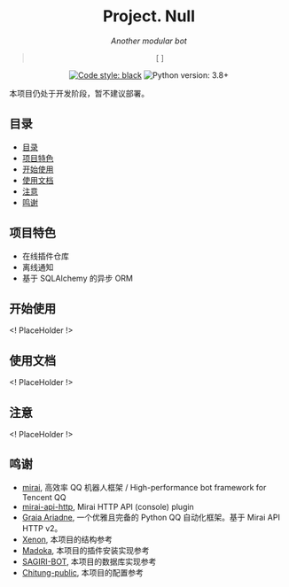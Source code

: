 <div align="center">

# Project. Null

_Another modular bot_

> [ ]

[![Code style: black](https://img.shields.io/badge/code%20style-black-000000.svg)](https://github.com/psf/black)
![Python version: 3.8+](https://img.shields.io/badge/python-black-blue.svg)

</div>

本项目仍处于开发阶段，暂不建议部署。

## 目录
  * [目录](#目录)
  * [项目特色](#项目特色)
  * [开始使用](#项目部署)
  * [使用文档](#使用文档)
  * [注意](#注意)
  * [鸣谢](#鸣谢)

## 项目特色

  * 在线插件仓库
  * 离线通知
  * 基于 SQLAlchemy 的异步 ORM

## 开始使用

<! PlaceHolder !>

## 使用文档

<! PlaceHolder !>

## 注意

<! PlaceHolder !>

## 鸣谢

  * [mirai](https://github.com/mamoe/mirai), 高效率 QQ 机器人框架 / High-performance bot framework for Tencent QQ
  * [mirai-api-http](https://github.com/project-mirai/mirai-api-http), Mirai HTTP API (console) plugin
  * [Graia Ariadne](https://github.com/GraiaProject/Ariadne), 一个优雅且完备的 Python QQ 自动化框架。基于 Mirai API HTTP v2。
  * [Xenon](https://github.com/BlueGlassBlock/Xenon), 本项目的结构参考
  * [Madoka](https://github.com/MadokaProject/Madoka), 本项目的插件安装实现参考
  * [SAGIRI-BOT](https://github.com/SAGIRI-kawaii/sagiri-bot), 本项目的数据库实现参考
  * [Chitung-public](https://github.com/KadokawaR/Chitung-public), 本项目的配置参考